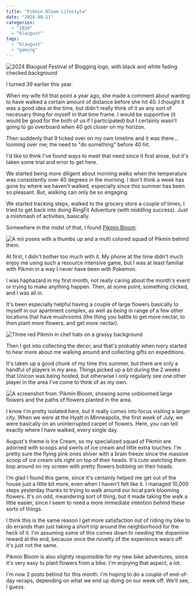 ```yaml
---
title: "Pikmin Bloom Lifestyle"
date: "2024-08-11"
categories: 
  - "2024"
  - "blaugust"
tags: 
  - "blaugust"
  - "gaming"
---
```


![2024 Blaugust Festival of Blogging logo, with black and white fading checked background](/blog/2024/08/2024-08-11-pikmin-bloom-lifestyle/images/blaugust2024-litecheck2674701766089102473-1024x372.png)

I turned 39 earlier this year.

When my wife hit that point a year ago, she made a comment about wanting to have walked a certain amount of distance before she hit 40. I thought it was a good idea at the time, but didn't really think of it as any sort of necessary thing for myself in that time frame. I would be supportive (it would be good for the both of us if I participated) but I certainly wasn't going to go overboard when 40 got closer on _my_ horizon.

Then suddenly that 9 ticked over on my own timeline and it was there... looming over me; the need to "do something" before 40 hit.

I'd like to think I've found ways to meet that need since it first arose, but it's taken some trial and error to get here.

We started being more diligent about morning walks when the temperature was consistently over 40 degrees in the morning. I don't think a week has gone by where we haven't walked, especially since this summer has been so pleasant. But, walking can only be so engaging.

We started tracking steps, walked to the grocery store a couple of times, I tried to get back into doing RingFit Adventure (with middling success). Just a mishmash of activities, basically.

Somewhere in the midst of that, I found [Pikmin Bloom](https://pikminbloom.com/en/).

![A mii poses with a thumbs up and a multi colored squad of Pikmin behind them. ](/blog/2024/08/2024-08-11-pikmin-bloom-lifestyle/images/img_2024-08-11-093857196908883513637229908.png)

At first, I didn't bother too much with it. My phone at the time didn't much enjoy me using such a resource intensive game, but I was at least familiar with Pikmin in a way I never have been with Pokemon.

I was haphazard in my first month, not really caring about the month's event or trying to make anything happen. Then, at some point, something clicked, and I was all in.

It's been especially helpful having a couple of large flowers basically to myself in our apartment complex, as well as being in range of a few other locations that have mushrooms (the thing you battle to get more nectar, to then plant more flowers, and get _more_ nectar).

![Three red Pikmin in chef hats on a grassy background ](/blog/2024/08/2024-08-11-pikmin-bloom-lifestyle/images/image_editor_output_image-1651404843-17233882262067016242303822416342.jpg)

Then I got into collecting the decor, and that's probably when Ivory started to hear more about me walking around and collecting gifts on expeditions.

It's taken up a good chunk of my time this summer, but there are only a handful of players in my area. Things picked up a bit during the 2 weeks that Unicon was being hosted, but otherwise I only regularly see one other player in the area I've come to think of as my own.

![A screenshot from. Pikmin Bloom, showing some unbloomed large flowers and the paths of flowers planted in the area. ](/blog/2024/08/2024-08-11-pikmin-bloom-lifestyle/images/image_editor_output_image-742729296-17233899926196624693423479869694.jpg)

I know I'm pretty isolated here, but it really comes into focus visiting a larger city. When we were at the Hyatt in Minneapolis, the first week of July, we were basically on an uninterrupted carpet of flowers. Here, you can tell exactly where I have walked, every single day.

August's theme is Ice Cream, so my specialized squad of Pikmin are adorned with scoops and swirls of ice cream and little extra touches. I'm pretty sure the flying pink ones shiver with a brain freeze since the massive scoop of ice cream sits right on top of their heads. It's cute watching them bop around on my screen with pretty flowers bobbing on their heads.

I'm glad I found this game, since it's certainly helped me get out of the house just a little bit more, even when I haven't felt like it. I managed 10,000 steps yesterday thanks to trying to walk around our local park blooming flowers. It's on odd, meandering sort of thing, but it made taking the walk a little easier, since I seem to need a more immediate intention behind these sorts of things.

I think this is the same reason I get more satisfaction out of riding my bike to do errands than just taking a short trip around the neighborhood for the heck of it. I'm assuming some of this comes down to needing the dopamine reward at the end, because once the novelty of the experience wears off it's just not the same.

Pikmin Bloom is also slightly responsible for my new bike adventures, since it's very easy to plant flowers from a bike. I'm enjoying that aspect, a lot.

I'm now 2 posts behind for this month. I'm hoping to do a couple of end-of-day recaps, depending on what we end up doing on our week off. We'll see, I guess.
